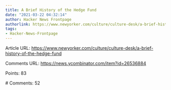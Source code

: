 ```yaml
---
title: A Brief History of the Hedge Fund
date: "2021-03-22 04:32:14"
author: Hacker News Frontpage
authorlink: https://www.newyorker.com/culture/culture-desk/a-brief-history-of-the-hedge-fund
tags:
- Hacker-News-Frontpage
---
```


<p>Article URL: <a href="https://www.newyorker.com/culture/culture-desk/a-brief-history-of-the-hedge-fund">https://www.newyorker.com/culture/culture-desk/a-brief-history-of-the-hedge-fund</a></p>
<p>Comments URL: <a href="https://news.ycombinator.com/item?id=26536884">https://news.ycombinator.com/item?id=26536884</a></p>
<p>Points: 83</p>
<p># Comments: 52</p>
